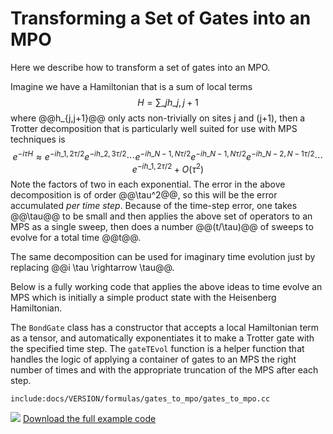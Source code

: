 # Transforming a Set of Gates into an MPO

Here we describe how to transform a set of gates into an MPO.

Imagine we have a Hamiltonian that is a sum of local terms
$$
H = \sum\_j h\_{j,j+1}
$$
where @@h\_{j,j+1}@@ only acts non-trivially on sites j and (j+1),
then a Trotter decomposition that is particularly well suited for use
with MPS techniques is
$$
e^{-i \tau H} \approx e^{-i h\_{1,2} \tau/2} e^{-i h\_{2,3} \tau/2} \cdots e^{-i h\_{N-1,N} \tau/2}
e^{-i h\_{N-1,N} \tau/2} e^{-i h\_{N-2,N-1} \tau/2} \cdots e^{-i h\_{1,2} \tau/2} + O(\tau^2)
$$
Note the factors of two in each exponential.
The error in the above decomposition is of order @@\tau^2@@, so this will be the error
accumulated _per time step_. Because of the time-step error, one takes @@\tau@@ to be
small and then applies the above set of operators to an MPS as a single sweep, then
does a number @@(t/\tau)@@ of sweeps to evolve for a total time @@t@@.

The same decomposition can be used for imaginary time evolution just by replacing
@@i \tau \rightarrow \tau@@.

Below is a fully working code that applies the above ideas to time evolve
an MPS which is initially a simple product state with the Heisenberg Hamiltonian.

The `BondGate` class has a constructor that accepts a local Hamiltonian term as a
tensor, and automatically exponentiates it to make a Trotter gate with the specified
time step. The `gateTEvol` function is a helper function that handles the logic of
applying a container of gates to an MPS the right number of times and with the 
appropriate truncation of the MPS after each step.

    include:docs/VERSION/formulas/gates_to_mpo/gates_to_mpo.cc

<img class="icon" src="docs/VERSION/install.png"/>&nbsp;<a href="docs/VERSION/formulas/tevol_trotter/tevol_trotter.cc">Download the full example code</a>
